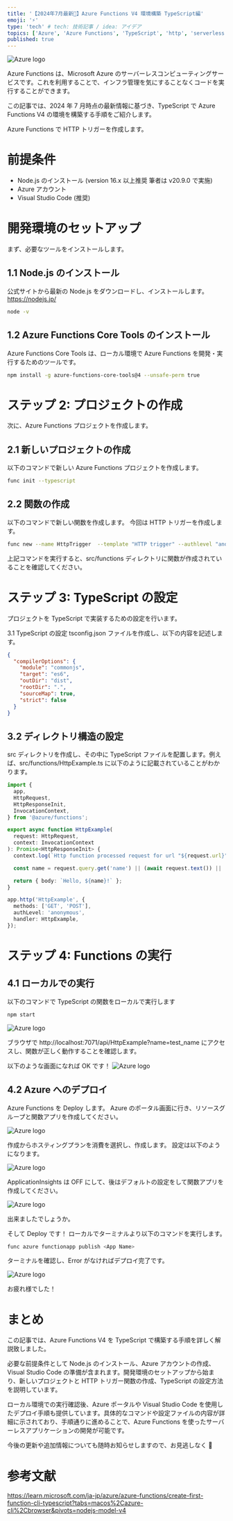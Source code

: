```yaml
---
title: '【2024年7月最新🚀】Azure Functions V4 環境構築 TypeScript編'
emoji: '⚡️'
type: 'tech' # tech: 技術記事 / idea: アイデア
topics: ['Azure', 'Azure Functions', 'TypeScript', 'http', 'serverless']
published: true
---
```


![Azure logo](/images/azure_functions_introduction/pic1.png)

Azure Functions は、Microsoft Azure のサーバーレスコンピューティングサービスです。これを利用することで、インフラ管理を気にすることなくコードを実行することができます。

この記事では、2024 年 7 月時点の最新情報に基づき、TypeScript で Azure Functions V4 の環境を構築する手順をご紹介します。

Azure Functions で HTTP トリガーを作成します。

# 前提条件

- Node.js のインストール (version 16.x 以上推奨 筆者は v20.9.0 で実施)
- Azure アカウント
- Visual Studio Code (推奨)

# 開発環境のセットアップ

まず、必要なツールをインストールします。

## 1.1 Node.js のインストール

公式サイトから最新の Node.js をダウンロードし、インストールします。
https://nodejs.jp/

```bash
node -v
```

## 1.2 Azure Functions Core Tools のインストール

Azure Functions Core Tools は、ローカル環境で Azure Functions を開発・実行するためのツールです。

```bash
npm install -g azure-functions-core-tools@4 --unsafe-perm true
```

# ステップ 2: プロジェクトの作成

次に、Azure Functions プロジェクトを作成します。

## 2.1 新しいプロジェクトの作成

以下のコマンドで新しい Azure Functions プロジェクトを作成します。

```bash
func init --typescript
```

## 2.2 関数の作成

以下のコマンドで新しい関数を作成します。
今回は HTTP トリガーを作成します。

```bash
func new --name HttpTrigger  --template "HTTP trigger" --authlevel "anonymous"
```

上記コマンドを実行すると、src/functions ディレクトリに関数が作成されていることを確認してください。

# ステップ 3: TypeScript の設定

プロジェクトを TypeScript で実装するための設定を行います。

3.1 TypeScript の設定
tsconfig.json ファイルを作成し、以下の内容を記述します。

```json
{
  "compilerOptions": {
    "module": "commonjs",
    "target": "es6",
    "outDir": "dist",
    "rootDir": ".",
    "sourceMap": true,
    "strict": false
  }
}
```

## 3.2 ディレクトリ構造の設定

src ディレクトリを作成し、その中に TypeScript ファイルを配置します。例えば、src/functions/HttpExample.ts に以下のように記載されていることがわかります。

```typescript
import {
  app,
  HttpRequest,
  HttpResponseInit,
  InvocationContext,
} from '@azure/functions';

export async function HttpExample(
  request: HttpRequest,
  context: InvocationContext
): Promise<HttpResponseInit> {
  context.log(`Http function processed request for url "${request.url}"`);

  const name = request.query.get('name') || (await request.text()) || 'world';

  return { body: `Hello, ${name}!` };
}

app.http('HttpExample', {
  methods: ['GET', 'POST'],
  authLevel: 'anonymous',
  handler: HttpExample,
});
```

# ステップ 4: Functions の実行

## 4.1 ローカルでの実行

以下のコマンドで TypeScript の関数をローカルで実行します

```bash
npm start
```

![Azure logo](/images/azure_functions_introduction/pic2.png)

ブラウザで http://localhost:7071/api/HttpExample?name=test_name にアクセスし、関数が正しく動作することを確認します。

以下のような画面になれば OK です！
![Azure logo](/images/azure_functions_introduction/pic3.png)

## 4.2 Azure へのデプロイ

Azure Functions を Deploy します。
Azure のポータル画面に行き、リソースグループと関数アプリを作成してください。

![Azure logo](/images/azure_functions_introduction/pic4.png)

作成からホスティングプランを消費を選択し、作成します。
設定は以下のようになります。

![Azure logo](/images/azure_functions_introduction/pic5.png)

ApplicationInsights は OFF にして、後はデフォルトの設定をして関数アプリを作成してください。

![Azure logo](/images/azure_functions_introduction/pic6.png)

出来ましたでしょうか。

そして Deploy です！
ローカルでターミナルより以下のコマンドを実行します。

```bash
func azure functionapp publish <App Name>
```

ターミナルを確認し、Error がなければデプロイ完了です。

![Azure logo](/images/azure_functions_introduction/pic11.png)

お疲れ様でした！

# まとめ

この記事では、Azure Functions V4 を TypeScript で構築する手順を詳しく解説致しました。

必要な前提条件として Node.js のインストール、Azure アカウントの作成、Visual Studio Code の準備が含まれます。開発環境のセットアップから始まり、新しいプロジェクトと HTTP トリガー関数の作成、TypeScript の設定方法を説明しています。

ローカル環境での実行確認後、Azure ポータルや Visual Studio Code を使用したデプロイ手順も提供しています。具体的なコマンドや設定ファイルの内容が詳細に示されており、手順通りに進めることで、Azure Functions を使ったサーバーレスアプリケーションの開発が可能です。

今後の更新や追加情報についても随時お知らせしますので、お見逃しなく 🚀

# 参考文献

https://learn.microsoft.com/ja-jp/azure/azure-functions/create-first-function-cli-typescript?tabs=macos%2Cazure-cli%2Cbrowser&pivots=nodejs-model-v4
